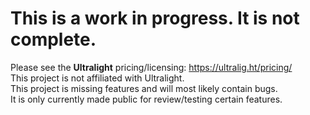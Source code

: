 # This is a work in progress. It is not complete.  <br/>

Please see the **Ultralight** pricing/licensing: https://ultralig.ht/pricing/  <br/>
This project is not affiliated with Ultralight.  <br/>
This project is missing features and will most likely contain bugs.  <br/>
It is only currently made public for review/testing certain features.  <br/>